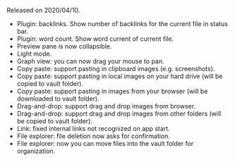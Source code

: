 Released on 2020/04/10.

- Plugin: backlinks. Show number of backlinks for the current file in status bar.
- Plugin: word count. Show word current of current file.
- Preview pane is now collapsible.
- Light mode.
- Graph view: you can now drag your mouse to pan.
- Copy paste: support pasting in clipboard images (e.g. screenshots).
- Copy paste: support pasting in local images on your hard drive (will be copied to vault folder).
- Copy paste: support pasting in images from your browser (will be downloaded to vault folder).
- Drag-and-drop: support drag and drop images from browser.
- Drag-and-drop: support drag and drop images from other folders (will be copied to vault folder).
- Link: fixed internal links not recognized on app start.
- File explorer: file deletion now asks for confirmation.
- File explorer: now you can move files into the vault folder for organization.
